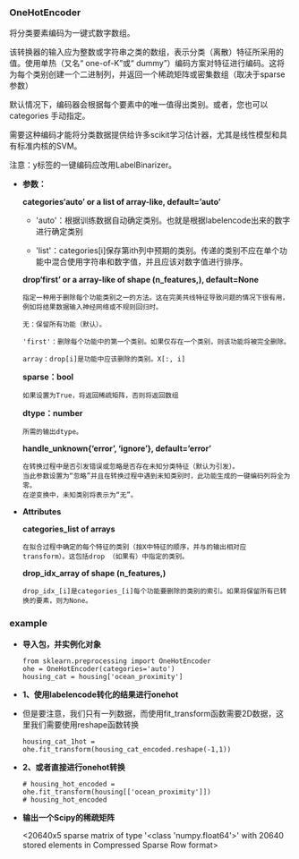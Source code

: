 ### OneHotEncoder

将分类要素编码为一键式数字数组。

该转换器的输入应为整数或字符串之类的数组，表示分类（离散）特征所采用的值。使用单热（又名“ one-of-K”或“ dummy”）编码方案对特征进行编码。这将为每个类别创建一个二进制列，并返回一个稀疏矩阵或密集数组（取决于sparse 参数）

默认情况下，编码器会根据每个要素中的唯一值得出类别。或者，您也可以categories 手动指定。

需要这种编码才能将分类数据提供给许多scikit学习估计器，尤其是线性模型和具有标准内核的SVM。

注意：y标签的一键编码应改用LabelBinarizer。

*   __参数：__

    __categories‘auto’ or a list of array-like, default=’auto’__
        
    *   'auto'：根据训练数据自动确定类别。也就是根据labelencode出来的数字进行确定类别

    *   'list'：categories[i]保存第ith列中预期的类别。传递的类别不应在单个功能中混合使用字符串和数字值，并且应该对数字值进行排序。
    
    __drop‘first’ or a array-like of shape (n_features,), default=None__

        指定一种用于删除每个功能类别之一的方法。这在完美共线特征导致问题的情况下很有用，例如将结果数据输入神经网络或不规则回归时。

        无：保留所有功能（默认）。

        'first'：删除每个功能中的第一个类别。如果仅存在一个类别，则该功能将被完全删除。

        array：drop[i]是功能中应该删除的类别。X[:, i]

    __sparse：bool__

        如果设置为True，将返回稀疏矩阵，否则将返回数组

    __dtype：number__

        所需的输出dtype。

    __handle_unknown{‘error’, ‘ignore’}, default=’error’__

        在转换过程中是否引发错误或忽略是否存在未知分类特征（默认为引发）。
        当此参数设置为“忽略”并且在转换过程中遇到未知类别时，此功能生成的一键编码列将全为零。
        在逆变换中，未知类别将表示为“无”。

*   __Attributes__

    __categories_list of arrays__ 

        在拟合过程中确定的每个特征的类别（按X中特征的顺序，并与的输出相对应transform）。这包括drop （如果有）中指定的类别。

    __drop_idx_array of shape (n_features,)__

        drop_idx_[i]是categories_[i]每个功能要删除的类别的索引。如果将保留所有已转换的要素，则为None。


### example

*   __导入包，并实例化对象__

        from sklearn.preprocessing import OneHotEncoder
        ohe = OneHotEncoder(categories='auto')
        housing_cat = housing['ocean_proximity']

*   __1、使用labelencode转化的结果进行onehot__
*   但是要注意，我们只有一列数据，而使用fit_transform函数需要2D数据，这里我们需要使用reshape函数转换

        housing_cat_1hot = ohe.fit_transform(housing_cat_encoded.reshape(-1,1))

*   __2、或者直接进行onehot转换__

        # housing_hot_encoded = ohe.fit_transform(housing[['ocean_proximity']])
        # housing_hot_encoded

*   __输出一个Scipy的稀疏矩阵__

    <20640x5 sparse matrix of type '<class 'numpy.float64'>'
        with 20640 stored elements in Compressed Sparse Row format>

